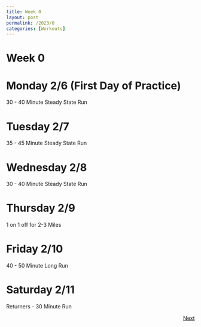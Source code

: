 ```yaml
---
title: Week 0
layout: post
permalink: /2023/0
categories: [Workouts]
---
```



# Week 0

# Monday 2/6 (First Day of Practice)

30 - 40 Minute Steady State Run

# Tuesday 2/7

35 - 45 Minute Steady State Run

# Wednesday 2/8

30 - 40 Minute Steady State Run

# Thursday 2/9

1 on 1 off for 2-3 Miles

# Friday 2/10

40 - 50 Minute Long Run

# Saturday 2/11

Returners - 30 Minute Run

<div style="text-align: right"> <a href="{{site.baseurl}}/2023/1">Next</a></div>